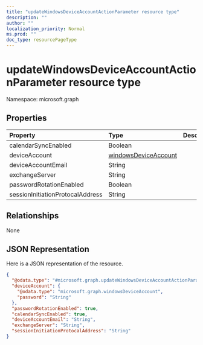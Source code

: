 ```yaml
---
title: "updateWindowsDeviceAccountActionParameter resource type"
description: ""
author: ""
localization_priority: Normal
ms.prod: ""
doc_type: resourcePageType
---
```


# updateWindowsDeviceAccountActionParameter resource type


Namespace: microsoft.graph



## Properties
|Property|Type|Description|
|:---|:---|:---|
|calendarSyncEnabled|Boolean||
|deviceAccount|[windowsDeviceAccount](../resources/intune-devices-windowsdeviceaccount.md)||
|deviceAccountEmail|String||
|exchangeServer|String||
|passwordRotationEnabled|Boolean||
|sessionInitiationProtocalAddress|String||

## Relationships
None

## JSON Representation
Here is a JSON representation of the resource.
<!-- {
  "blockType": "resource",
  "@odata.type": "microsoft.graph.updateWindowsDeviceAccountActionParameter"
}
-->
``` json
{
  "@odata.type": "#microsoft.graph.updateWindowsDeviceAccountActionParameter",
  "deviceAccount": {
    "@odata.type": "microsoft.graph.windowsDeviceAccount",
    "password": "String"
  },
  "passwordRotationEnabled": true,
  "calendarSyncEnabled": true,
  "deviceAccountEmail": "String",
  "exchangeServer": "String",
  "sessionInitiationProtocalAddress": "String"
}
```

